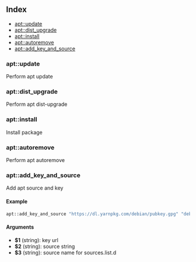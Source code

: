 ## Index

* [apt::update](#aptupdate)
* [apt::dist_upgrade](#aptdist_upgrade)
* [apt::install](#aptinstall)
* [apt::autoremove](#aptautoremove)
* [apt::add_key_and_source](#aptadd_key_and_source)

### apt::update

Perform apt update

### apt::dist_upgrade

Perform apt dist-upgrade

### apt::install

Install package

### apt::autoremove

Perform apt autoremove

### apt::add_key_and_source

Add apt source and key

#### Example

```bash
apt::add_key_and_source "https://dl.yarnpkg.com/debian/pubkey.gpg" "deb https://dl.yarnpkg.com/debian/ stable main" "yarn" | fail
```

#### Arguments

* **$1** (string): key url
* **$2** (string): source string
* **$3** (string): source name for sources.list.d

